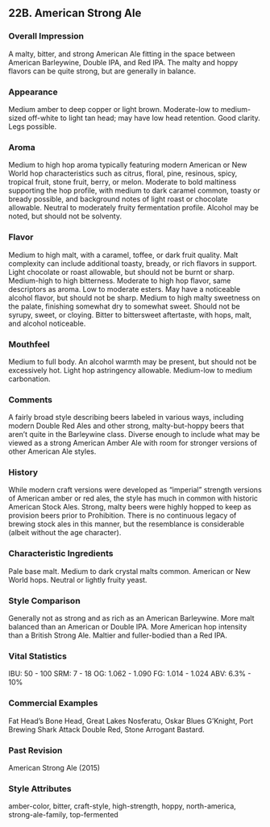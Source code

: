 ## 22B. American Strong Ale

### Overall Impression

A malty, bitter, and strong American Ale fitting in the space between American Barleywine, Double IPA, and Red IPA. The malty and hoppy flavors can be quite strong, but are generally in balance.

### Appearance

Medium amber to deep copper or light brown. Moderate-low to medium-sized off-white to light tan head; may have low head retention. Good clarity. Legs possible.

### Aroma

Medium to high hop aroma typically featuring modern American or New World hop characteristics such as citrus, floral, pine, resinous, spicy, tropical fruit, stone fruit, berry, or melon. Moderate to bold maltiness supporting the hop profile, with medium to dark caramel common, toasty or bready possible, and background notes of light roast or chocolate allowable. Neutral to moderately fruity fermentation profile. Alcohol may be noted, but should not be solventy.

### Flavor

Medium to high malt, with a caramel, toffee, or dark fruit quality. Malt complexity can include additional toasty, bready, or rich flavors in support. Light chocolate or roast allowable, but should not be burnt or sharp. Medium-high to high bitterness. Moderate to high hop flavor, same descriptors as aroma. Low to moderate esters. May have a noticeable alcohol flavor, but should not be sharp. Medium to high malty sweetness on the palate, finishing somewhat dry to somewhat sweet. Should not be syrupy, sweet, or cloying. Bitter to bittersweet aftertaste, with hops, malt, and alcohol noticeable.

### Mouthfeel

Medium to full body. An alcohol warmth may be present, but should not be excessively hot. Light hop astringency allowable. Medium-low to medium carbonation.

### Comments

A fairly broad style describing beers labeled in various ways, including modern Double Red Ales and other strong, malty-but-hoppy beers that aren’t quite in the Barleywine class. Diverse enough to include what may be viewed as a strong American Amber Ale with room for stronger versions of other American Ale styles.

### History

While modern craft versions were developed as “imperial” strength versions of American amber or red ales, the style has much in common with historic American Stock Ales. Strong, malty beers were highly hopped to keep as provision beers prior to Prohibition. There is no continuous legacy of brewing stock ales in this manner, but the resemblance is considerable (albeit without the age character).

### Characteristic Ingredients

Pale base malt. Medium to dark crystal malts common. American or New World hops. Neutral or lightly fruity yeast.

### Style Comparison

Generally not as strong and as rich as an American Barleywine. More malt balanced than an American or Double IPA. More American hop intensity than a British Strong Ale. Maltier and fuller-bodied than a Red IPA.

### Vital Statistics

IBU: 50 - 100
SRM: 7 - 18
OG: 1.062 - 1.090
FG: 1.014 - 1.024
ABV: 6.3% - 10%

### Commercial Examples

Fat Head’s Bone Head, Great Lakes Nosferatu, Oskar Blues G’Knight, Port Brewing Shark Attack Double Red, Stone Arrogant Bastard.

### Past Revision

American Strong Ale (2015)

### Style Attributes

amber-color, bitter, craft-style, high-strength, hoppy, north-america, strong-ale-family, top-fermented